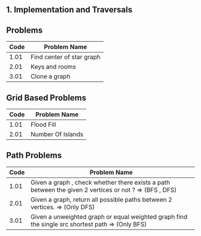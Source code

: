 ## 1. Implementation and Traversals




## Problems
| Code  | Problem Name          
|-------|------------------------
| 1.01  | Find center of star graph
| 2.01  | Keys and rooms
| 3.01  | Clone a graph

## Grid Based Problems
| Code  | Problem Name          
|-------|------------------------
| 1.01  | Flood Fill 
| 2.01  | Number Of Islands

## Path Problems
| Code  | Problem Name          
|-------|------------------------
| 1.01  | Given a graph , check whether there exists a path between the given 2 vertices or not ? => (BFS , DFS)
| 2.01  | Given a graph, return all possible paths between 2 vertices. => (Only DFS)
| 3.01  | Given a unweighted graph or equal weighted graph find the single src shortest path => (Only BFS)

